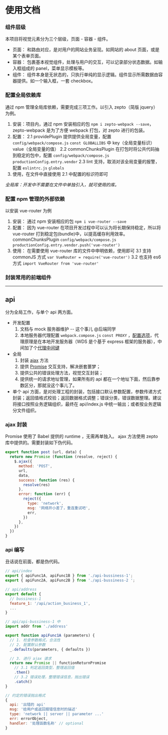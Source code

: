 # 使用文档



### 组件层级
本项目将视觉元素分为三个层级，页面 - 容器 - 组件。

* 页面： 和路由对应，是对用户的网站业务呈现。如网站的 about 页面，或是某个表单页面。
* 容器： 包裹基本视觉组件，处理与用户的交互，可以记录部分状态数据。如输入框组成的 panel，菜单显示模板等。
* 组件： 组件本身是无状态的，只执行单纯的显示逻辑。组件显示所需数据由容器提供。如一个输入框，一套 checkbox。


### 配置全局依赖库
通过 npm 管理全局库依赖，需要完成三项工作。以引入 zepto（简版 jquery） 为例。

1. 安装：项目内，通过 npm 安装相应的包 `npm i zepto-webpack --save`，zepto-webpack 是为了方便 webpack 打包，对 zepto 进行的包装。
2. 配置：
  2.1 providePlugin 提供提供全局变量，配置 `config/webpack/compose.js` `const GLOBALLIBS` 中 key（全局变量标识） value（全局变量的值）
  2.2 commonChunksPlugin 在打包时将公共代码抽到稳定的包中，配置 `config/webpack/compose.js` `productionConfig.entry.vendor`
  2.3 lint 支持，取消对该全局变量的报警，配置 `eslintrc.js` `globals`
3. 使用，在文件中直接使用 2.1 中配置的标识符即可

_全局库：开发中不需要在文件中单独引入，就可使用的库。_


### 配置 npm 管理的外部依赖
以安装 vue-router 为例

1. 安装： 通过 npm 安装相应的包 `npm i vue-router --save`
2. 配置： 因为 vue-router 在项目开发过程中可以认为将长期保持稳定，所以将 vue-router 打到稳定包(bundle)中，以提高缓存利用效率。 commonChunksPlugin `config/webpack/compose.js` `productionConfig.entry.vendor.push('vue-router')`
3. 使用： 在需要使用 vue-router 库的文件中申明依赖，使用即可
  3.1 支持 commonJS 方式 `var VueRouter = require('vue-router')`
  3.2 也支持 es6 方式 `import VueRouter from 'vue-router'`


### 封装常用的前端组件



---

## api
分为全局工作，与单个 api 两方面。

* 开发配置
  1. 文档与 mock 服务器维护 -- 这个事儿 @后端同学
  2. 本地服务器代理配置  `webpack.compose.js` `const PROXY` ，[配置选项](https://webpack.js.org/configuration/dev-server/#devserver-proxy)，代理原理是在本地开发服务器（WDS 是个基于 express 框架的服务器），中间加了个[代理中间键](https://github.com/chimurai/http-proxy-middleware)
* 全局
  1. 封装 [ajax](http://zeptojs.com/#ajax) 方法
  2. 提供 [Promise](https://developer.mozilla.org/en-US/docs/Web/JavaScript/Reference/Global_Objects/Promise) 交互支持，解决嵌套噩梦；
  3. 提供公共的错误处理方法，视觉交互封装；
  4. 提供统一的请求地址管理，如果所有的 api 都在一个地址下面，然后靠参数区分，那就没这个事儿了。
* 单个 api 方面，是对处理工程的封装，包括接口默认参数配置，参数传递方式封装；返回值格式校验；返回数据格式调整；错误分类，错误数据整理。建议将接口按照业务逻辑组织，最终在 api/index.js 中统一输出；或者按业务逻辑分文件组织。

### ajax 封装
Promise 使用了 Babel 提供的 runtime ，无需再单独入。 ajax 方法使用 zepto 库中提供的。需要封装如下伪代码。

```js
export function post (url, data) {
  return new Promise (function (resolve, reject) {
    $.ajax({
      method: 'POST',
      url,
      data,
      success: function (res) {
        resolve(res)
      },
      error: function (err) {
        reject({
          type: 'network',
          msg: '网络开小差了，重连重试吧',
          err,
        })
      },
    })
  })
}
```

### api 编写
丑话说在前面，都是伪代码。

```js
// api/index
export { apiFunc1A, apiFunc1B } from './api-bussiness-1';
export { apiFunc2A, apiFunc2B } from './api-bussiness-2 ';
```

```js
// api/address
export default {
  // bussiness-1
  feature_1: '/api/action_business_1',
  ...
}
```

```js
// api/api-bussiness-1 中
import addr from './address'

export function apiFunc1A (parameters) {
  // 1. 检查参数格式，合法性
  // 2. 配置默认参数
  _.defaults(parameters, { defaults })

  // 3. 进行 ajax 请求
  return new Promise || functionReturnPromise
    // 3.1 判定返回类型，整理返回值
    .then()
    // 3.2 错误处理，整理错误信息，抛出错误
    .catch()
}
```

```js
// 约定的错误抛出格式
{
  api: '出错的 api'
  msg: '给用户或返回报错信息时的描述'
  type: 'network || server || parameter ...'
  err: errorObject,
  handler: '处理函数名称' // optional
}
```

















